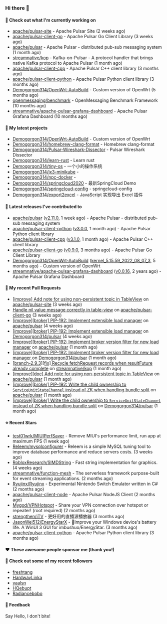 ### Hi there 👋

#### 👷 Check out what I'm currently working on

- [apache/pulsar-site](https://github.com/apache/pulsar-site) - Apache Pulsar Site (2 weeks ago)
- [apache/pulsar-client-go](https://github.com/apache/pulsar-client-go) - Apache Pulsar Go Client Library (3 weeks ago)
- [apache/pulsar](https://github.com/apache/pulsar) - Apache Pulsar - distributed pub-sub messaging system (1 month ago)
- [streamnative/kop](https://github.com/streamnative/kop) - Kafka-on-Pulsar - A protocol handler that brings native Kafka protocol to Apache Pulsar (1 month ago)
- [apache/pulsar-client-cpp](https://github.com/apache/pulsar-client-cpp) - Apache Pulsar C&#43;&#43; client library (3 months ago)
- [apache/pulsar-client-python](https://github.com/apache/pulsar-client-python) - Apache Pulsar Python client library (3 months ago)
- [Demogorgon314/OpenWrt-AutoBuild](https://github.com/Demogorgon314/OpenWrt-AutoBuild) - Custom version of OpenWrt (5 months ago)
- [openmessaging/benchmark](https://github.com/openmessaging/benchmark) - OpenMessaging Benchmark Framework (10 months ago)
- [streamnative/apache-pulsar-grafana-dashboard](https://github.com/streamnative/apache-pulsar-grafana-dashboard) - Apache Pulsar Grafana Dashboard (10 months ago)

#### 🌱 My latest projects

- [Demogorgon314/OpenWrt-AutoBuild](https://github.com/Demogorgon314/OpenWrt-AutoBuild) - Custom version of OpenWrt
- [Demogorgon314/homebrew-clang-format](https://github.com/Demogorgon314/homebrew-clang-format) - Homebrew clang-format
- [Demogorgon314/Pulsar-Wireshark-Dissector](https://github.com/Demogorgon314/Pulsar-Wireshark-Dissector) - Pulsar Wireshark Dissector
- [Demogorgon314/learn-rust](https://github.com/Demogorgon314/learn-rust) - Learn rust
- [Demogorgon314/tiny-os](https://github.com/Demogorgon314/tiny-os) - 一个小的操作系统
- [Demogorgon314/jx3-minikube](https://github.com/Demogorgon314/jx3-minikube) - 
- [Demogorgon314/npc-docker](https://github.com/Demogorgon314/npc-docker) - 
- [Demogorgon314/springcloud2020](https://github.com/Demogorgon314/springcloud2020) - 最新SpringCloud Demo
- [Demogorgon314/springcloud-config](https://github.com/Demogorgon314/springcloud-config) - springcloud-config 
- [Demogorgon314/export2excel](https://github.com/Demogorgon314/export2excel) - JavaScript 实现导出 Excel 插件

#### 🔭 Latest releases I've contributed to

- [apache/pulsar](https://github.com/apache/pulsar) ([v2.11.0](https://github.com/apache/pulsar/releases/tag/v2.11.0), 1 week ago) - Apache Pulsar - distributed pub-sub messaging system
- [apache/pulsar-client-python](https://github.com/apache/pulsar-client-python) ([v3.0.0](https://github.com/apache/pulsar-client-python/releases/tag/v3.0.0), 1 month ago) - Apache Pulsar Python client library
- [apache/pulsar-client-cpp](https://github.com/apache/pulsar-client-cpp) ([v3.1.0](https://github.com/apache/pulsar-client-cpp/releases/tag/v3.1.0), 1 month ago) - Apache Pulsar C&#43;&#43; client library
- [apache/pulsar-client-go](https://github.com/apache/pulsar-client-go) ([v0.9.0](https://github.com/apache/pulsar-client-go/releases/tag/v0.9.0), 3 months ago) - Apache Pulsar Go Client Library
- [Demogorgon314/OpenWrt-AutoBuild](https://github.com/Demogorgon314/OpenWrt-AutoBuild) ([kernel_5.15.59_2022_08_07_3](https://github.com/Demogorgon314/OpenWrt-AutoBuild/releases/tag/kernel_5.15.59_2022_08_07_3), 5 months ago) - Custom version of OpenWrt
- [streamnative/apache-pulsar-grafana-dashboard](https://github.com/streamnative/apache-pulsar-grafana-dashboard) ([v0.0.16](https://github.com/streamnative/apache-pulsar-grafana-dashboard/releases/tag/v0.0.16), 2 years ago) - Apache Pulsar Grafana Dashboard

#### 🔨 My recent Pull Requests

- [[improve] Add note for using non-persistent topic in TableView](https://github.com/apache/pulsar-site/pull/358) on [apache/pulsar-site](https://github.com/apache/pulsar-site) (3 weeks ago)
- [Handle nil value message correctly in table-view](https://github.com/apache/pulsar-client-go/pull/930) on [apache/pulsar-client-go](https://github.com/apache/pulsar-client-go) (3 weeks ago)
- [[improve][broker] PIP-192: Implement extensible load manager](https://github.com/apache/pulsar/pull/19102) on [apache/pulsar](https://github.com/apache/pulsar) (4 weeks ago)
- [[improve][broker] PIP-192: Implement extensible load manager](https://github.com/Demogorgon314/pulsar/pull/10) on [Demogorgon314/pulsar](https://github.com/Demogorgon314/pulsar) (4 weeks ago)
- [[improve][broker] PIP-192: Implement broker version filter for new load manager](https://github.com/apache/pulsar/pull/19023) on [apache/pulsar](https://github.com/apache/pulsar) (1 month ago)
- [[improve][broker] PIP-192: Implement broker version filter for new load manager ](https://github.com/Demogorgon314/pulsar/pull/9) on [Demogorgon314/pulsar](https://github.com/Demogorgon314/pulsar) (1 month ago)
- [[branch-2.9.3][fix] Recycle fetchRequest records when resultFuture already complete](https://github.com/streamnative/kop/pull/1635) on [streamnative/kop](https://github.com/streamnative/kop) (1 month ago)
- [[improve][doc] Add note for using non-persistent topic in TableView](https://github.com/apache/pulsar/pull/18901) on [apache/pulsar](https://github.com/apache/pulsar) (1 month ago)
- [[improve][broker] PIP-192: Write the child ownership to `ServiceUnitStateChannel` instead of ZK when handling bundle split](https://github.com/apache/pulsar/pull/18858) on [apache/pulsar](https://github.com/apache/pulsar) (1 month ago)
- [[improve][broker] Write the child ownership to `ServiceUnitStateChannel` instead of ZK when handling bundle split](https://github.com/Demogorgon314/pulsar/pull/8) on [Demogorgon314/pulsar](https://github.com/Demogorgon314/pulsar) (1 month ago)

#### ⭐ Recent Stars

- [test01wrk/MIUIPerfSaver](https://github.com/test01wrk/MIUIPerfSaver) - Remove MIUI&#39;s performance limit, run app at maximum FPS (1 week ago)
- [Releem/mysqlconfigurer](https://github.com/Releem/mysqlconfigurer) - Releem is a simple MySQL tuning tool to improve database performance and reduce servers costs. (3 weeks ago)
- [RobloxResearch/SIMDString](https://github.com/RobloxResearch/SIMDString) - Fast string implementation for graphics. (4 weeks ago)
- [streamnative/function-mesh](https://github.com/streamnative/function-mesh) - The serverless framework purpose-built for event streaming applications. (2 months ago)
- [Ryujinx/Ryujinx](https://github.com/Ryujinx/Ryujinx) - Experimental Nintendo Switch Emulator written in C# (2 months ago)
- [apache/pulsar-client-node](https://github.com/apache/pulsar-client-node) - Apache Pulsar NodeJS Client (2 months ago)
- [Mygod/VPNHotspot](https://github.com/Mygod/VPNHotspot) - Share your VPN connection over hotspot or repeater! (root required) (2 months ago)
- [strengthen/iTV](https://github.com/strengthen/iTV) - 更好用的直播源播放器 (3 months ago)
- [JasonWei512/EnergyStarX](https://github.com/JasonWei512/EnergyStarX) - 🔋Improve your Windows device&#39;s battery life. A WinUI 3 GUI for imbushuo/EnergyStar. (3 months ago)
- [apache/pulsar-client-python](https://github.com/apache/pulsar-client-python) - Apache Pulsar Python client library (3 months ago)

#### ❤️ These awesome people sponsor me (thank you!)


#### 👯 Check out some of my recent followers

- [freshtang](https://github.com/freshtang)
- [HardwayLinka](https://github.com/HardwayLinka)
- [yaalsn](https://github.com/yaalsn)
- [HQebupt](https://github.com/HQebupt)
- [Radiancebobo](https://github.com/Radiancebobo)

#### 💬 Feedback

Say Hello, I don't bite!

